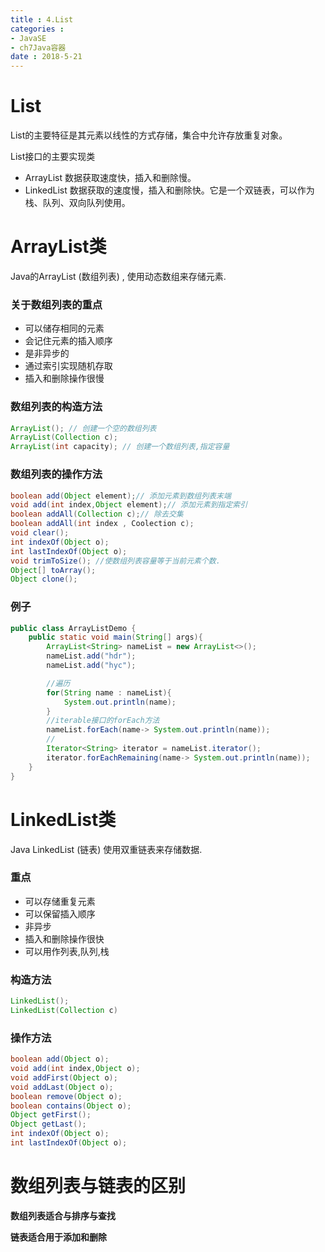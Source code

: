 ```yaml
---
title : 4.List
categories : 
- JavaSE
- ch7Java容器
date : 2018-5-21
---
```


# List

List的主要特征是其元素以线性的方式存储，集合中允许存放重复对象。

List接口的主要实现类

- ArrayList  数据获取速度快，插入和删除慢。
- LinkedList 数据获取的速度慢，插入和删除快。它是一个双链表，可以作为栈、队列、双向队列使用。

# ArrayList类

Java的ArrayList (数组列表) , 使用动态数组来存储元素.

### 关于数组列表的重点

- 可以储存相同的元素
- 会记住元素的插入顺序
- 是非异步的
- 通过索引实现随机存取
- 插入和删除操作很慢

### 数组列表的构造方法

```java
ArrayList(); // 创建一个空的数组列表
ArrayList(Collection c); 
ArrayList(int capacity); // 创建一个数组列表,指定容量
```

### 数组列表的操作方法

```java
boolean add(Object element);// 添加元素到数组列表末端
void add(int index,Object element);// 添加元素到指定索引
boolean addAll(Collection c);// 除去交集
boolean addAll(int index , Coolection c);
void clear();
int indexOf(Object o);
int lastIndexOf(Object o);
void trimToSize(); //使数组列表容量等于当前元素个数.
Object[] toArray();
Object clone();
```

### 例子

```java
public class ArrayListDemo {
    public static void main(String[] args){
        ArrayList<String> nameList = new ArrayList<>();
        nameList.add("hdr");
        nameList.add("hyc");

        //遍历
        for(String name : nameList){
            System.out.println(name);
        }
        //iterable接口的forEach方法
        nameList.forEach(name-> System.out.println(name));
        //
        Iterator<String> iterator = nameList.iterator();
        iterator.forEachRemaining(name-> System.out.println(name));
    }
}
```

# LinkedList类

Java LinkedList (链表) 使用双重链表来存储数据.

### 重点

- 可以存储重复元素
- 可以保留插入顺序
- 非异步
- 插入和删除操作很快
- 可以用作列表,队列,栈

### 构造方法

```java
LinkedList();
LinkedList(Collection c)
```

### 操作方法

```java
boolean add(Object o); 
void add(int index,Object o);
void addFirst(Object o);
void addLast(Object o);
boolean remove(Object o);
boolean contains(Object o);
Object getFirst();
Object getLast();
int indexOf(Object o);
int lastIndexOf(Object o);
```

# 数组列表与链表的区别

**数组列表适合与排序与查找**

**链表适合用于添加和删除**

